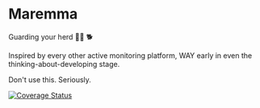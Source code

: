 # Maremma

Guarding your herd 🐐🐐 🐕

Inspired by every other active monitoring platform, WAY early in even the thinking-about-developing stage.

Don't use this. Seriously.

[![Coverage Status](https://coveralls.io/repos/github/yaleman/maremma/badge.svg?branch=main)](https://coveralls.io/github/yaleman/maremma?branch=main)
